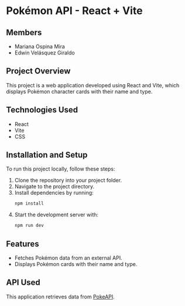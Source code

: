 # Pokémon API - React + Vite

## Members
- Mariana Ospina Mira  
- Edwin Velásquez Giraldo  

## Project Overview
This project is a web application developed using React and Vite, which displays Pokémon character cards with their name and type.

## Technologies Used
- React
- Vite
- CSS

## Installation and Setup
To run this project locally, follow these steps:

1. Clone the repository into your project folder.
2. Navigate to the project directory.
3. Install dependencies by running:
   ```sh
   npm install
   ```
4. Start the development server with:
   ```sh
   npm run dev
   ```

## Features
- Fetches Pokémon data from an external API.
- Displays Pokémon cards with their name and type.

## API Used
This application retrieves data from [PokeAPI](https://pokeapi.co/).
